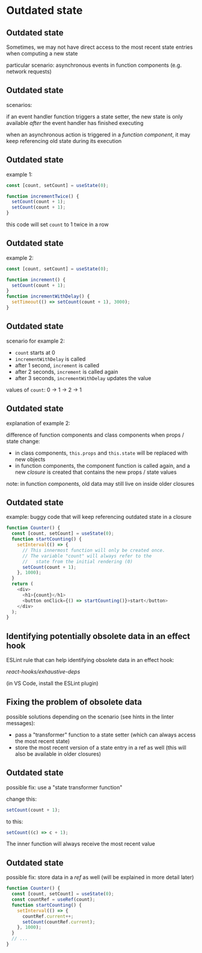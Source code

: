 # Outdated state

## Outdated state

Sometimes, we may not have direct access to the most recent state entries when computing a new state

particular scenario: asynchronous events in function components (e.g. network requests)

## Outdated state

scenarios:

if an event handler function triggers a state setter, the new state is only available _after_ the event handler has finished executing

when an asynchronous action is triggered in a _function component_, it may keep referencing old state during its execution

## Outdated state

example 1:

```js
const [count, setCount] = useState(0);

function incrementTwice() {
  setCount(count + 1);
  setCount(count + 1);
}
```

this code will set `count` to 1 twice in a row

## Outdated state

example 2:

```js
const [count, setCount] = useState(0);

function increment() {
  setCount(count + 1);
}
function incrementWithDelay() {
  setTimeout(() => setCount(count + 1), 3000);
}
```

## Outdated state

scenario for example 2:

- `count` starts at 0
- `incrementWithDelay` is called
- after 1 second, `increment` is called
- after 2 seconds, `increment` is called again
- after 3 seconds, `incrementWithDelay` updates the value

values of `count`: 0 → 1 → 2 → 1

## Outdated state

explanation of example 2:

difference of function components and class components when props / state change:

- in class components, `this.props` and `this.state` will be replaced with new objects
- in function components, the component function is called again, and a new _closure_ is created that contains the new props / state values

note: in function components, old data may still live on inside older closures

## Outdated state

example: buggy code that will keep referencing outdated state in a closure

```js
function Counter() {
  const [count, setCount] = useState(0);
  function startCounting() {
    setInterval(() => {
      // This innermost function will only be created once.
      // The variable "count" will always refer to the
      //   state from the initial rendering (0)
      setCount(count + 1);
    }, 1000);
  }
  return (
    <div>
      <h1>{count}</h1>
      <button onClick={() => startCounting()}>start</button>
    </div>
  );
}
```

## Identifying potentially obsolete data in an effect hook

ESLint rule that can help identifying obsolete data in an effect hook:

_react-hooks/exhaustive-deps_

(in VS Code, install the ESLint plugin)

## Fixing the problem of obsolete data

possible solutions depending on the scenario (see hints in the linter messages):

- pass a "transformer" function to a state setter (which can always access the most recent state)
- store the most recent version of a state entry in a ref as well (this will also be available in older closures)

## Outdated state

possible fix: use a "state transformer function"

change this:

```js
setCount(count + 1);
```

to this:

```js
setCount((c) => c + 1);
```

The inner function will always receive the most recent value

## Outdated state

possible fix: store data in a _ref_ as well (will be explained in more detail later)

```js
function Counter() {
  const [count, setCount] = useState(0);
  const countRef = useRef(count);
  function startCounting() {
    setInterval(() => {
      countRef.current++;
      setCount(countRef.current);
    }, 1000);
  }
  // ...
}
```
